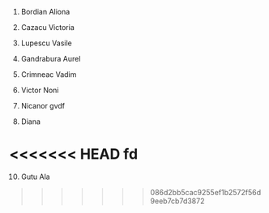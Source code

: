 
1. Bordian Aliona

2. Cazacu Victoria

3. Lupescu Vasile

4. Gandrabura Aurel

5. Crimneac Vadim


6. Victor Noni

7. Nicanor gvdf

8. Diana

<<<<<<< HEAD
fd
=======
10. Gutu Ala
>>>>>>> 086d2bb5cac9255ef1b2572f56d9eeb7cb7d3872

